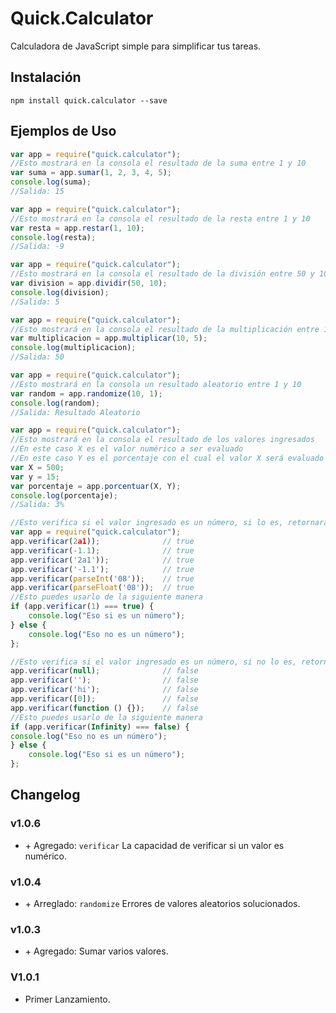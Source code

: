 # Quick.Calculator

Calculadora de JavaScript simple para simplificar tus tareas.

## Instalación

```
npm install quick.calculator --save
```

## Ejemplos de Uso

```js
var app = require("quick.calculator");
//Esto mostrará en la consola el resultado de la suma entre 1 y 10
var suma = app.sumar(1, 2, 3, 4, 5);
console.log(suma);
//Salida: 15
```

```js
var app = require("quick.calculator");
//Esto mostrará en la consola el resultado de la resta entre 1 y 10
var resta = app.restar(1, 10);
console.log(resta);
//Salida: -9
```

```js
var app = require("quick.calculator");
//Esto mostrará en la consola el resultado de la división entre 50 y 10
var division = app.dividir(50, 10);
console.log(division);
//Salida: 5
```

```js
var app = require("quick.calculator");
//Esto mostrará en la consola el resultado de la multiplicación entre 10 y 5
var multiplicacion = app.multiplicar(10, 5);
console.log(multiplicacion);
//Salida: 50
```

```js
var app = require("quick.calculator");
//Esto mostrará en la consola un resultado aleatorio entre 1 y 10
var random = app.randomize(10, 1);
console.log(random);
//Salida: Resultado Aleatorio
```

```js
var app = require("quick.calculator");
//Esto mostrará en la consola el resultado de los valores ingresados
//En este caso X es el valor numérico a ser evaluado
//En este caso Y es el porcentaje con el cual el valor X será evaluado
var X = 500;
var y = 15;
var porcentaje = app.porcentuar(X, Y);
console.log(porcentaje);
//Salida: 3%
```

```js
//Esto verifica si el valor ingresado es un número, si lo es, retornara 'true'
var app = require("quick.calculator");
app.verificar(2a1));              // true
app.verificar(-1.1);              // true
app.verificar('2a1'));            // true
app.verificar('-1.1');            // true
app.verificar(parseInt('08'));    // true
app.verificar(parseFloat('08'));  // true
//Esto puedes usarlo de la siguiente manera
if (app.verificar(1) === true) {
    console.log("Eso si es un número");
} else {
    console.log("Eso no es un número");
};
```

```js
//Esto verifica si el valor ingresado es un número, si no lo es, retornara 'false'
app.verificar(null);              // false
app.verificar('');                // false
app.verificar('hi');              // false
app.verificar([0]);               // false
app.verificar(function () {});    // false
//Esto puedes usarlo de la siguiente manera
if (app.verificar(Infinity) === false) {
console.log("Eso no es un número");
} else {
    console.log("Eso si es un número");
};
```

## Changelog

### v1.0.6

* \+ Agregado: `verificar` La capacidad de verificar si un valor es numérico.

### v1.0.4

* \+ Arreglado: `randomize` Errores de valores aleatorios solucionados.

### v1.0.3

* \+ Agregado: Sumar varios valores.

### V1.0.1

* Primer Lanzamiento.